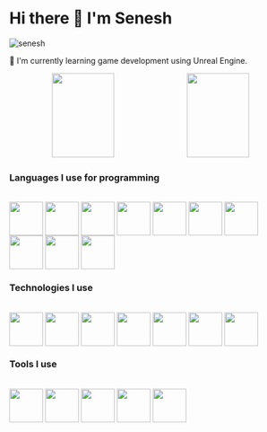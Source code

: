# Hi there 👋 I'm Senesh

<p align="left"> <img src="https://komarev.com/ghpvc/?username=seneshMH&label=Profile%20views&color=0e75b6&style=flat" alt="senesh" /> </p>

<p>
🌱 I'm currently learning game development using Unreal Engine.
</p>

<p align="center">
<img  width="47%" height="150" src="https://github-readme-stats.vercel.app/api?username=seneshMH&show_icons=true&theme=dracula">
<img  width="47%" height="150" src="https://github-readme-stats.vercel.app/api/top-langs/?username=seneshMH&layout=compact&theme=dracula">
</p>



### Languages I use for programming

<div style="display: inline_block"><br>
  
<img align="center" height="60" width="60" src="https://cdn.jsdelivr.net/gh/devicons/devicon/icons/cplusplus/cplusplus-original.svg" />
<img align="center" height="60" width="60" src="https://cdn.jsdelivr.net/gh/devicons/devicon/icons/c/c-original.svg" />
<img align="center" height="60" width="60" src="https://cdn.jsdelivr.net/gh/devicons/devicon/icons/java/java-original.svg"/>
<img align="center" height="60" width="60" src="https://cdn.jsdelivr.net/gh/devicons/devicon/icons/csharp/csharp-original.svg"/>
<img align="center" height="60" width="60" src="https://cdn.jsdelivr.net/gh/devicons/devicon/icons/typescript/typescript-original.svg"/>
<img align="center" height="60" width="60" src="https://cdn.jsdelivr.net/gh/devicons/devicon/icons/javascript/javascript-original.svg"/>
<img align="center" height="60" width="60" src="https://cdn.jsdelivr.net/gh/devicons/devicon/icons/html5/html5-original.svg"/>
<img align="center" height="60" width="60" src="https://cdn.jsdelivr.net/gh/devicons/devicon/icons/css3/css3-original.svg"/>
<img align="center" height="60" width="60" src="https://cdn.jsdelivr.net/gh/devicons/devicon/icons/php/php-original.svg"/>
<img align="center" height="60" width="60" src="https://cdn.jsdelivr.net/gh/devicons/devicon/icons/mysql/mysql-original-wordmark.svg"/>  
        
</div>

### Technologies I use

<div style="display: inline_block"><br>
  
<img align="center" height="60" width="60" src="https://cdn.jsdelivr.net/gh/devicons/devicon/icons/unrealengine/unrealengine-original-wordmark.svg" />
<img align="center" height="60" width="60" src="https://cdn.jsdelivr.net/gh/devicons/devicon/icons/opengl/opengl-original.svg" />
<img align="center" height="60" width="60" src="https://cdn.jsdelivr.net/gh/devicons/devicon/icons/cmake/cmake-original.svg"  />
<img align="center" height="60" width="60" src="https://cdn.jsdelivr.net/gh/devicons/devicon/icons/angularjs/angularjs-original.svg" />
<img align="center" height="60" width="60" src="https://cdn.jsdelivr.net/gh/devicons/devicon/icons/spring/spring-original-wordmark.svg" />
<img align="center" height="60" width="60" src="https://cdn.jsdelivr.net/gh/devicons/devicon/icons/bootstrap/bootstrap-original-wordmark.svg"  />
<img align="center" height="60" width="60" src="https://cdn.jsdelivr.net/gh/devicons/devicon/icons/sass/sass-original.svg"  />        
                                            
</div>

### Tools I use

<div style="display: inline_block"><br>
  
<img align="center" height="60" width="60" src="https://cdn.jsdelivr.net/gh/devicons/devicon/icons/visualstudio/visualstudio-plain.svg" />
<img align="center" height="60" width="60" src="https://cdn.jsdelivr.net/gh/devicons/devicon/icons/vscode/vscode-original.svg" />
<img align="center" height="60" width="60" src="https://cdn.jsdelivr.net/gh/devicons/devicon/icons/jetbrains/jetbrains-original.svg"   />
<img align="center" height="60" width="60" src="https://cdn.jsdelivr.net/gh/devicons/devicon/icons/blender/blender-original.svg"/>
<img align="center" height="60" width="60" src="https://cdn.jsdelivr.net/gh/devicons/devicon/icons/photoshop/photoshop-plain.svg" />

</div>




